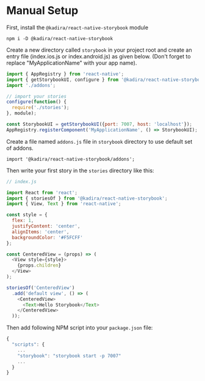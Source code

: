 # Manual Setup

First, install the `@kadira/react-native-storybook` module

```shell
npm i -D @kadira/react-native-storybook
```

Create a new directory called `storybook` in your project root and create an entry file (index.ios.js or index.android.js) as given below. (Don't forget to replace "MyApplicationName" with your app name).

```js
import { AppRegistry } from 'react-native';
import { getStorybookUI, configure } from '@kadira/react-native-storybook';
import './addons';

// import your stories
configure(function() {
  require('./stories');
}, module);

const StorybookUI = getStorybookUI({port: 7007, host: 'localhost'});
AppRegistry.registerComponent('MyApplicationName', () => StorybookUI);
```

Create a file named `addons.js` file in `storybook` directory to use default set of addons.

```
import '@kadira/react-native-storybook/addons';
```

Then write your first story in the `stories` directory like this:

```js
// index.js

import React from 'react';
import { storiesOf } from '@kadira/react-native-storybook';
import { View, Text } from 'react-native';

const style = {
  flex: 1,
  justifyContent: 'center',
  alignItems: 'center',
  backgroundColor: '#F5FCFF'
};

const CenteredView = (props) => (
  <View style={style}>
    {props.children}
  </View>
);

storiesOf('CenteredView')
  .add('default view', () => (
    <CenteredView>
      <Text>Hello Storybook</Text>
    </CenteredView>
  ));
```

Then add following NPM script into your `package.json` file:

```js
{
  "scripts": {
    ...
    "storybook": "storybook start -p 7007"
    ...
  }
}
```
